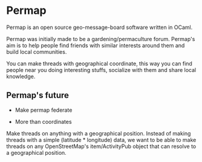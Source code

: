 # Permap

Permap is an open source geo-message-board software written in OCaml.

Permap was initially made to be a gardening/permaculture forum.
Permap's aim is to help people find friends with similar interests around them
and build local communities.

You can make threads with geographical coordinate, 
this way you can find people near you doing interesting stuffs, 
socialize with them and share local knowledge. 

## Permap's future

- Make permap federate

- More than coordinates

Make threads on anything with a geographical position.
Instead of making threads with a simple (latitude * longitude) data,
we want to be able to make threads on any OpenStreetMap's item/ActivityPub object 
that can resolve to a geographical position.

